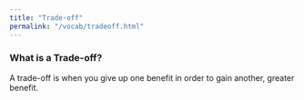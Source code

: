 ```yaml
---
title: "Trade-off"
permalink: "/vocab/tradeoff.html"
---
```


### What is a Trade-off?
A trade-off is when you give up one benefit in order to gain another, greater benefit.
